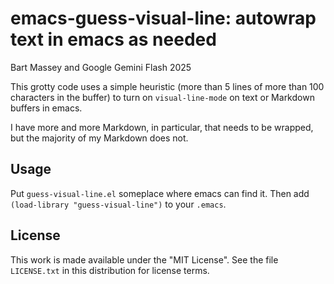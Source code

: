 # emacs-guess-visual-line: autowrap text in emacs as needed
Bart Massey and Google Gemini Flash 2025

This grotty code uses a simple heuristic (more than 5 lines
of more than 100 characters in the buffer) to turn on
`visual-line-mode` on text or Markdown buffers in emacs.

I have more and more Markdown, in particular, that needs to
be wrapped, but the majority of my Markdown does not.

## Usage

Put `guess-visual-line.el` someplace where emacs can find
it. Then add `(load-library "guess-visual-line")` to your
`.emacs`.

## License

This work is made available under the "MIT License". See the
file `LICENSE.txt` in this distribution for license terms.
